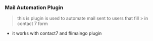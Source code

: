 ### Mail Automation Plugin 
> this is plugin is used to automate mail sent to users that fill > in contact 7 form 

+ it works with contact7  and flimaingo plugin
